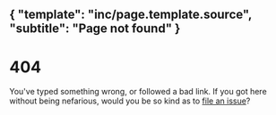 {
    "template": "inc/page.template.source",
    "subtitle": "Page not found"
}
---
# 404

You've typed something wrong, or followed a bad link.
If you got here without being nefarious, would you be so kind as to
 [file an issue](https://github.com/go-kit/go-kit.github.io/issues/new)?
